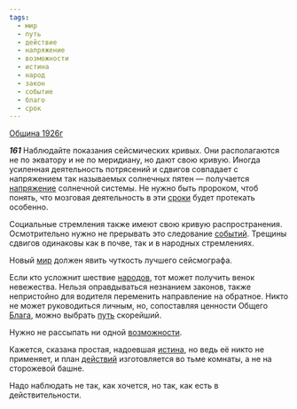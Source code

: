 ```yaml
---
tags:
  - мир
  - путь
  - действие
  - напряжение
  - возможности
  - истина
  - народ
  - закон
  - событие
  - благо
  - срок
---
```


[Община 1926г](/agni/1926)

___161___
Наблюдайте показания сейсмических кривых. Они располагаются не по экватору и не по меридиану, но дают свою кривую. Иногда усиленная деятельность потрясений и сдвигов совпадает с напряжением так называемых солнечных пятен — получается [напряжение](/tag/#напряжение) солнечной системы. Не нужно быть пророком, чтоб понять, что мозговая деятельность в эти [сроки](/tag/#срок) будет протекать особенно.   

Социальные стремления также имеют свою кривую распространения. Осмотрительно нужно не прерывать это следование [событий](/tag/#событие). Трещины сдвигов одинаковы как в почве, так и в народных стремлениях.   

Новый [мир](/tag/#мир) должен явить чуткость лучшего сейсмографа.   

Если кто усложнит шествие [народов](/tag/#народ), тот может получить венок невежества. Нельзя оправдываться незнанием законов, также непристойно для водителя переменить направление на обратное. Никто не может руководиться личным, но, сопоставляя ценности Общего [Блага](/tag/#благо), можно выбрать [путь](/tag/#путь) скорейший.    

Нужно не рассыпать ни одной [возможности](/tag/#возможности).   

Кажется, сказана простая, надоевшая [истина](/tag/#истина), но ведь её никто не применяет, и план [действий](/tag/#действие) изготовляется во тьме комнаты, а не на сторожевой башне.   

Надо наблюдать не так, как хочется, но так, как есть в действительности.   

